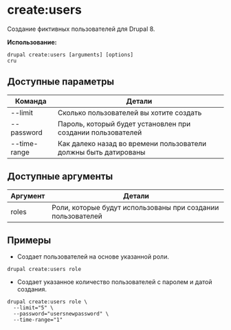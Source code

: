# create:users
Создание фиктивных пользователей для Drupal 8.

**Использование:**
```
drupal create:users [arguments] [options]
cru
```

## Доступные параметры
Команда | Детали
-------|-------------
--limit | Сколько пользователей вы хотите создать
--password | Пароль, который будет установлен при создании пользователей
--time-range | Как далеко назад во времени пользователи должны быть датированы

## Доступные аргументы
Аргумент | Детали
---------|-------------
roles | Роли, которые будут использованы при создании пользователей

## Примеры
* Создает пользователей на основе указанной роли.
```
drupal create:users role
```
* Создает указанное количество пользователей с паролем и датой создания.
```
drupal create:users role \
  --limit="5" \
  --password="usersnewpassword" \
  --time-range="1"
```
